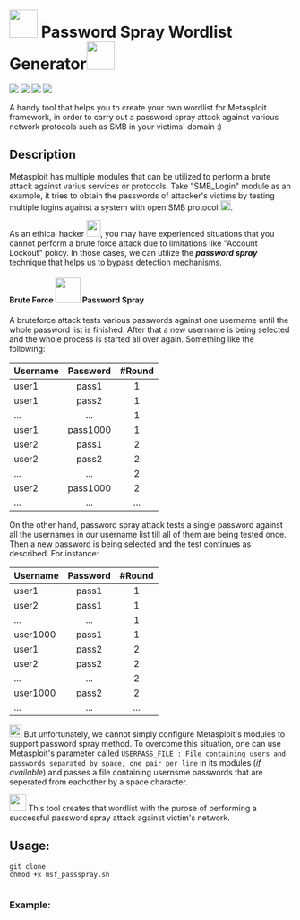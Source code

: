 # <img src="https://www.unthsc.edu/Information-technology-services/wp-content/uploads/sites/55/Password.png" width=50 height=50> Password Spray Wordlist Generator<img src="https://us.123rf.com/450wm/anthonycz/anthonycz1603/anthonycz160300046/53929100-red-spray-can-icon-on-white-background.jpg?ver=6" width=50 height=50>
<img src="https://img.shields.io/badge/bash-script-blueviolet">    <img src="https://img.shields.io/badge/password-spray-brightgreen">    <img src="https://img.shields.io/badge/wordlist-generator-orange">    <img src="https://img.shields.io/badge/Metasploit-Framework-ff69b4">

A handy tool that helps you to create your own wordlist for Metasploit framework, in order to carry out a password spray attack against various network protocols such as SMB in your victims' domain :)

## Description
Metasploit has multiple modules that can be utilized to perform a brute attack against varius services or protocols. Take "SMB_Login" module as an example, it tries to obtain the passwords of attacker's victims by testing multiple logins against a system with open SMB protocol <img src="https://img.shields.io/badge/TCP-445-9cf" height=18>.

As an ethical hacker <img src="https://encrypted-tbn0.gstatic.com/images?q=tbn:ANd9GcRs03GE_fSfaofdcymXD6Qjijb1NZ-Nk-R4eHRh0zEmb7ZGKJacpZpfPNBg91g3EUtjobc&usqp=CAU" width=25 height=30>, you may have experienced situations that you cannot perform a brute force attack due to limitations like "Account Lockout" policy. In those cases, we can utilize the **_password spray_** technique that helps us to bypass detection mechanisms.

#### Brute Force <img src="http://cdn.onlinewebfonts.com/svg/img_418591.png" width=45 height=45> Password Spray
A bruteforce attack tests various passwords against one username until the whole password list is finished. After that a new username is being selected and the whole process is started all over again. Something like the following:

| Username      | Password          | #Round
| ------------- |:-------------:|:-------------:|
| user1      | pass1 | 1 |
| user1      | pass2     | 1 |
| ... | ...      | 1 |
| user1 | pass1000      | 1 |
| user2      | pass1 | 2 |
| user2      | pass2     | 2 |
| ... | ...      | 2 |
| user2 | pass1000      | 2 |
| ... | ... | ... |

On the other hand, password spray attack tests a single password against all the usernames in our username list till all of them are being tested once. Then a new password is being selected and the test continues as described. For instance:

| Username      | Password          | #Round
| ------------- |:-------------:|:-------------:|
| user1      | pass1 | 1 |
| user2      | pass1     | 1 |
| ... | ...      | 1 |
| user1000 | pass1      | 1 |
| user1      | pass2 | 2 |
| user2      | pass2     | 2 |
| ... | ...      | 2 |
| user1000 | pass2      | 2 |
| ... | ... | ... |


<img src="https://upload.wikimedia.org/wikipedia/commons/thumb/0/0f/Note_icon.svg/1200px-Note_icon.svg.png" height=22 width=22> But unfortunately, we cannot simply configure Metasploit's modules to support password spray method. To overcome this situation, one can use Metasploit's parameter called `USERPASS_FILE : File containing users and passwords separated by space, one pair per line` in its modules (*if available*) and passes a file containing usernsme passwords that are seperated from eachother by a space character.

<img src="https://thumbs.dreamstime.com/b/check-mark-symbol-box-icon-135442000.jpg" height=30 width=30> This tool creates that wordlist with the purose of performing a successful password spray attack against victim's network.

## Usage:
```
git clone 
chmod +x msf_passspray.sh
```
```

```
### Example:


